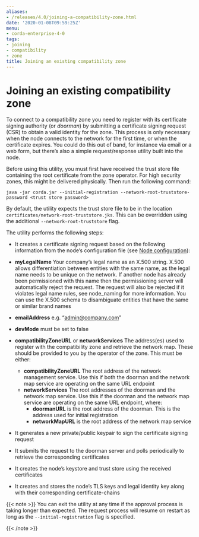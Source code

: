 ```yaml
---
aliases:
- /releases/4.0/joining-a-compatibility-zone.html
date: '2020-01-08T09:59:25Z'
menu:
- corda-enterprise-4-0
tags:
- joining
- compatibility
- zone
title: Joining an existing compatibility zone
---
```





# Joining an existing compatibility zone

To connect to a compatibility zone you need to register with its certificate signing authority (or *doorman*) by
submitting a certificate signing request (CSR) to obtain a valid identity for the zone. This process is only necessary
when the node connects to the network for the first time, or when the certificate expires. You could do this out of
band, for instance via email or a web form, but there’s also a simple request/response utility built into the node.

Before using this utility, you must first have received the trust store file containing the root certificate from the
zone operator. For high security zones, this might be delivered physically. Then run the following command:

`java -jar corda.jar --initial-registration --network-root-truststore-password <trust store password>`

By default, the utility expects the trust store file to be in the location `certificates/network-root-truststore.jks`.
This can be overridden using the additional `--network-root-truststore` flag.

The utility performs the following steps:


* It creates a certificate signing request based on the following information from the node’s configuration file (see
[Node configuration](corda-configuration-file.md)):
* **myLegalName** Your company’s legal name as an X.500 string. X.500 allows differentiation between entities with the same
name, as the legal name needs to be unique on the network. If another node has already been permissioned with this
name then the permissioning server will automatically reject the request. The request will also be rejected if it
violates legal name rules, see node_naming for more information. You can use the X.500 schema to disambiguate
entities that have the same or similar brand names
* **emailAddress** e.g. “[admin@company.com](mailto:admin@company.com)”
* **devMode** must be set to false
* **compatibilityZoneURL** or **networkServices** The address(es) used to register with the compatibility zone and
retrieve the network map. These should be provided to you by the operator of the zone. This must be either:
    * **compatibilityZoneURL** The root address of the network management service. Use this if both the doorman and the
network map service are operating on the same URL endpoint
    * **networkServices** The root addresses of the doorman and the network map service. Use this if the doorman and the
network map service are operating on the same URL endpoint, where:
        * **doormanURL** is the root address of the doorman. This is the address used for initial registration
        * **networkMapURL** is the root address of the network map service






* It generates a new private/public keypair to sign the certificate signing request
* It submits the request to the doorman server and polls periodically to retrieve the corresponding certificates
* It creates the node’s keystore and trust store using the received certificates
* It creates and stores the node’s TLS keys and legal identity key along with their corresponding certificate-chains

{{< note >}}
You can exit the utility at any time if the approval process is taking longer than expected. The request
process will resume on restart as long as the `--initial-registration` flag is specified.

{{< /note >}}
